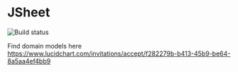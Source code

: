 # JSheet
![Build status](https://travis-ci.org/kavinfd/JSheet.svg?branch=master)

Find domain models here
https://www.lucidchart.com/invitations/accept/f282279b-b413-45b9-be64-8a5aa4ef4bb9

